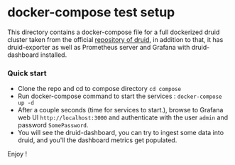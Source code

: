 # docker-compose test setup

This directory contains a docker-compose file for a full dockerized druid cluster taken from the 
official [repository of druid](https://github.com/apache/druid/blob/master/distribution/docker/docker-compose.yml), 
in addition to that, it has druid-exporter as well as Prometheus server and Grafana with druid-dashboard installed. 

### Quick start
- Clone the repo and cd to compose directory `cd compose`
- Run docker-compose command to start the services : `docker-compose up -d`
- After a couple seconds (time for services to start.), browse to Grafana web UI `http://localhost:3000` and authenticate
with the user `admin` and password `SomePassword`. 
- You will see the druid-dashboard, you can try to ingest some data into druid, and you'll the dashboard metrics get populated.

Enjoy !